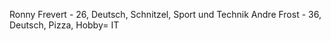 Ronny Frevert - 26, Deutsch, Schnitzel, Sport und Technik
Andre Frost - 36, Deutsch, Pizza, Hobby= IT
